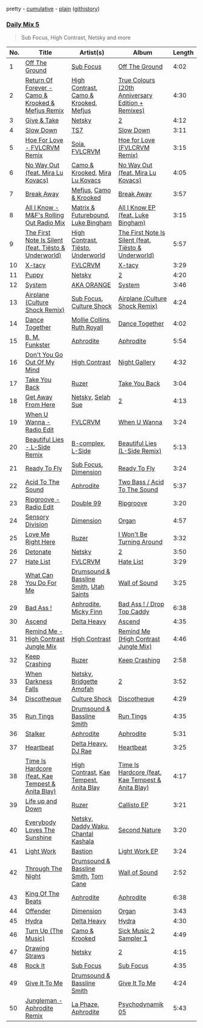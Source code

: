 pretty - [cumulative](/playlists/cumulative/Daily%20Mix%205.md) - [plain](/playlists/plain/37i9dQZF1E36TO0q54WsJv) ([githistory](https://github.githistory.xyz/vitokorn/spotify-playlist-archive/blob/master/playlists/plain/37i9dQZF1E36TO0q54WsJv))

### [Daily Mix 5](https://open.spotify.com/playlist/37i9dQZF1E36TO0q54WsJv)

> Sub Focus, High Contrast, Netsky and more

| No. | Title | Artist(s) | Album | Length |
|---|---|---|---|---|
| 1 | [Off The Ground](https://open.spotify.com/track/5UvLQncwvEGiRLn0xEZw45) | [Sub Focus](https://open.spotify.com/artist/0QaSiI5TLA4N7mcsdxShDO) | [Off The Ground](https://open.spotify.com/album/0JkmyjnTBATqM9Di9OsF5h) | 4:02 |
| 2 | [Return Of Forever - Camo & Krooked & Mefjus Remix](https://open.spotify.com/track/5A2MoqXWkic9LYrZc6eKvb) | [High Contrast](https://open.spotify.com/artist/0bxHci3JIhhKA53n8rH3tT), [Camo & Krooked](https://open.spotify.com/artist/2N8IPNZTiNo3nj4mreOlHU), [Mefjus](https://open.spotify.com/artist/54qqaSH6byJIb8eFWxe3Pj) | [True Colours (20th Anniversary Edition + Remixes)](https://open.spotify.com/album/4Gdp27rduBBwqzOXhpKjl0) | 4:30 |
| 3 | [Give & Take](https://open.spotify.com/track/3cUCZXXa2NLl8U15MvzoDi) | [Netsky](https://open.spotify.com/artist/5TgQ66WuWkoQ2xYxaSTnVP) | [2](https://open.spotify.com/album/3bMpgbYFTuHDM6oY63BLxK) | 4:12 |
| 4 | [Slow Down](https://open.spotify.com/track/66HB3QjqHIl9VF4O7ojyEB) | [TS7](https://open.spotify.com/artist/4EV6hgVc6KD0SFOIJJLFki) | [Slow Down](https://open.spotify.com/album/3amvTG1sQqcGwCE1vOsDNg) | 3:11 |
| 5 | [Hoe For Love - FVLCRVM Remix](https://open.spotify.com/track/6bLG1UdofkfUydlEASdMqw) | [Soia](https://open.spotify.com/artist/4YccNujC5Tt1OmRFrCRQJG), [FVLCRVM](https://open.spotify.com/artist/7AjItKsRnEYRSiBt2OxK1y) | [Hoe for Love (FVLCRVM Remix)](https://open.spotify.com/album/5PrqpPn5sx4GcN785jpJYc) | 3:15 |
| 6 | [No Way Out (feat. Mira Lu Kovacs)](https://open.spotify.com/track/7cuOefq9vNVT3tDS2hRXPd) | [Camo & Krooked](https://open.spotify.com/artist/2N8IPNZTiNo3nj4mreOlHU), [Mira Lu Kovacs](https://open.spotify.com/artist/0T8xnqWlhMlkQX7fFUFQDr) | [No Way Out (feat. Mira Lu Kovacs)](https://open.spotify.com/album/4xnUOInEhFZEscuG8bL1zp) | 4:05 |
| 7 | [Break Away](https://open.spotify.com/track/2IbAx6XGe6mldSosFyvaH8) | [Mefjus](https://open.spotify.com/artist/54qqaSH6byJIb8eFWxe3Pj), [Camo & Krooked](https://open.spotify.com/artist/2N8IPNZTiNo3nj4mreOlHU) | [Break Away](https://open.spotify.com/album/5PrjBsXoETGf1PcpfByMmI) | 3:57 |
| 8 | [All I Know - M&F's Rolling Out Radio Mix](https://open.spotify.com/track/00At7PWydsvg7g5xgaYan9) | [Matrix & Futurebound](https://open.spotify.com/artist/41iVQ05he8SrfIWbZQ58N7), [Luke Bingham](https://open.spotify.com/artist/3zDgzBehPybgcS7ZAXe5cE) | [All I Know EP (feat. Luke Bingham)](https://open.spotify.com/album/4ehqHAkQOCj65DQapoZZjl) | 3:15 |
| 9 | [The First Note Is Silent (feat. Tiësto & Underworld)](https://open.spotify.com/track/2gTLWYpyFrytX8pKh2n9yj) | [High Contrast](https://open.spotify.com/artist/0bxHci3JIhhKA53n8rH3tT), [Tiësto](https://open.spotify.com/artist/2o5jDhtHVPhrJdv3cEQ99Z), [Underworld](https://open.spotify.com/artist/1PXHzxRDiLnjqNrRn2Xbsa) | [The First Note Is Silent (feat. Tiësto & Underworld)](https://open.spotify.com/album/6iWVcNM35jukhHl9aPJKHT) | 5:57 |
| 10 | [X-tacy](https://open.spotify.com/track/2whVkwA7IvSkvekK5WwJoK) | [FVLCRVM](https://open.spotify.com/artist/7AjItKsRnEYRSiBt2OxK1y) | [X-tacy](https://open.spotify.com/album/2vhkbwV1h66SIkGOO9mxzC) | 3:29 |
| 11 | [Puppy](https://open.spotify.com/track/3NbKmRmtbamVzAy8Vvjjhq) | [Netsky](https://open.spotify.com/artist/5TgQ66WuWkoQ2xYxaSTnVP) | [2](https://open.spotify.com/album/3bMpgbYFTuHDM6oY63BLxK) | 4:20 |
| 12 | [System](https://open.spotify.com/track/0iHPXA909hMEDzv5haesuj) | [AKA ORANGE](https://open.spotify.com/artist/0Hz1vYMsVy0WzWhng1HxlT) | [System](https://open.spotify.com/album/6hPqY0dIYg5xkueZ4QoOFP) | 3:46 |
| 13 | [Airplane (Culture Shock Remix)](https://open.spotify.com/track/65HLjHSipFfvIU3082WFmS) | [Sub Focus](https://open.spotify.com/artist/0QaSiI5TLA4N7mcsdxShDO), [Culture Shock](https://open.spotify.com/artist/6lp2VnIRXXpC9Wz7hSX6RE) | [Airplane (Culture Shock Remix)](https://open.spotify.com/album/1TVeIv9gfLAukqQ2xcXXtf) | 4:24 |
| 14 | [Dance Together](https://open.spotify.com/track/6Pztf7vxEwNsVgYu6fnEX7) | [Mollie Collins](https://open.spotify.com/artist/5MGgLwsKBivm7H5lJn5xRu), [Ruth Royall](https://open.spotify.com/artist/68mfV6tyHCTHZrNWNbVXmu) | [Dance Together](https://open.spotify.com/album/5qYfy7BTH9aoDD0XoGBITb) | 4:02 |
| 15 | [B. M. Funkster](https://open.spotify.com/track/4ciWzdV3YM0Fsp20tbVW6n) | [Aphrodite](https://open.spotify.com/artist/1SsdsVIIKLUe54OsHzm5uQ) | [Aphrodite](https://open.spotify.com/album/1pbf0MXA7pw3oknZ1tSOK0) | 5:54 |
| 16 | [Don't You Go Out Of My Mind](https://open.spotify.com/track/7nyf4bk6fYmV6zksxfbd9m) | [High Contrast](https://open.spotify.com/artist/0bxHci3JIhhKA53n8rH3tT) | [Night Gallery](https://open.spotify.com/album/4hzruXvXyUg5hJwP37CJrF) | 4:32 |
| 17 | [Take You Back](https://open.spotify.com/track/6rd5g0KmIogN0BhN8iXtf5) | [Ruzer](https://open.spotify.com/artist/09mAGI8RIblTO46vN2FQaq) | [Take You Back](https://open.spotify.com/album/3oD2FkxUUAhnyHYNMLYIwK) | 3:04 |
| 18 | [Get Away From Here](https://open.spotify.com/track/48LbWSVAuXKydHD6SZTm58) | [Netsky](https://open.spotify.com/artist/5TgQ66WuWkoQ2xYxaSTnVP), [Selah Sue](https://open.spotify.com/artist/5Oc4knEQaid8K7AFqO5lHu) | [2](https://open.spotify.com/album/3bMpgbYFTuHDM6oY63BLxK) | 4:13 |
| 19 | [When U Wanna - Radio Edit](https://open.spotify.com/track/531BHzs9olH9jjnLvpbeex) | [FVLCRVM](https://open.spotify.com/artist/7AjItKsRnEYRSiBt2OxK1y) | [When U Wanna](https://open.spotify.com/album/3Ndvrq8HIqSSstLyhYvmOm) | 3:24 |
| 20 | [Beautiful Lies - L-Side Remix](https://open.spotify.com/track/15wsU6nSUL7UuAi4YZ0b6r) | [B-complex](https://open.spotify.com/artist/46oL0QioEQMSSvkxxifCok), [L-Side](https://open.spotify.com/artist/3Y59xKAazzqr4AwzF6LYfR) | [Beautiful Lies (L-Side Remix)](https://open.spotify.com/album/1CNP90HWp4RwakM7z4rSxr) | 5:13 |
| 21 | [Ready To Fly](https://open.spotify.com/track/0a2cA9H6KuOsoHLCnjl6YL) | [Sub Focus](https://open.spotify.com/artist/0QaSiI5TLA4N7mcsdxShDO), [Dimension](https://open.spotify.com/artist/1QMgre3BHX161ZHtWMUu6S) | [Ready To Fly](https://open.spotify.com/album/0Gt9NV2s7pSvP7g2F1nXGc) | 3:24 |
| 22 | [Acid To The Sound](https://open.spotify.com/track/45nI73YymFgzTWtJzW7pV3) | [Aphrodite](https://open.spotify.com/artist/1SsdsVIIKLUe54OsHzm5uQ) | [Two Bass / Acid To The Sound](https://open.spotify.com/album/4RJStvhtkU8PmgXmmUSm1h) | 5:37 |
| 23 | [Ripgroove - Radio Edit](https://open.spotify.com/track/6em06YYzojKmxWhwlD5pxf) | [Double 99](https://open.spotify.com/artist/3XUgFwHXbyBHNuAfv7sWu3) | [Ripgroove](https://open.spotify.com/album/1KE6P8110YUnuKIiXSFHUb) | 3:20 |
| 24 | [Sensory Division](https://open.spotify.com/track/0RHRAC8MnmFzLxKaIVMP2u) | [Dimension](https://open.spotify.com/artist/1QMgre3BHX161ZHtWMUu6S) | [Organ](https://open.spotify.com/album/5iBrKvwaAYaNph01X36NYA) | 4:57 |
| 25 | [Love Me Right Here](https://open.spotify.com/track/6BmAsjAGjuLyDeiLRvakNc) | [Ruzer](https://open.spotify.com/artist/09mAGI8RIblTO46vN2FQaq) | [I Won't Be Turning Around](https://open.spotify.com/album/5V0O8zYF3k6b1wXQ0KlAp9) | 3:32 |
| 26 | [Detonate](https://open.spotify.com/track/2a9C7GxKQbJwBoKkuPVjdt) | [Netsky](https://open.spotify.com/artist/5TgQ66WuWkoQ2xYxaSTnVP) | [2](https://open.spotify.com/album/3bMpgbYFTuHDM6oY63BLxK) | 3:50 |
| 27 | [Hate List](https://open.spotify.com/track/4tyoQWXtr1GYLL72rHTseK) | [FVLCRVM](https://open.spotify.com/artist/7AjItKsRnEYRSiBt2OxK1y) | [Hate List](https://open.spotify.com/album/2qZPk26wcy16yHkK5XqVHB) | 3:29 |
| 28 | [What Can You Do For Me](https://open.spotify.com/track/75Q44oGgicNag4OWoep7oD) | [Drumsound & Bassline Smith](https://open.spotify.com/artist/1f6TTocyaqNFvwD4xsrDTh), [Utah Saints](https://open.spotify.com/artist/2KB6LGMBaOYYYdvvgyptFH) | [Wall of Sound](https://open.spotify.com/album/2yrQ1acIo0yxoEygUfNzdW) | 3:25 |
| 29 | [Bad Ass !](https://open.spotify.com/track/3iG6p8EjezuRFX6e3ZY5r2) | [Aphrodite](https://open.spotify.com/artist/1SsdsVIIKLUe54OsHzm5uQ), [Micky Finn](https://open.spotify.com/artist/56L8IWLGA2CN4K09ZCt4Fx) | [Bad Ass ! / Drop Top Caddy](https://open.spotify.com/album/7eqVALTdXHxfeXYuEnLW6s) | 6:38 |
| 30 | [Ascend](https://open.spotify.com/track/5sKChMRefVf7qO0ZMtTb3e) | [Delta Heavy](https://open.spotify.com/artist/7GvVTb8yFV0ZrdI30Qce6T) | [Ascend](https://open.spotify.com/album/3RvdvHPO6lzGXP1BRHT0q6) | 4:35 |
| 31 | [Remind Me - High Contrast Jungle Mix](https://open.spotify.com/track/4hgr3Zc3GhGaoq9CWxv1I2) | [High Contrast](https://open.spotify.com/artist/0bxHci3JIhhKA53n8rH3tT) | [Remind Me (High Contrast Jungle Mix)](https://open.spotify.com/album/4XixjMOTgPwKFp1bjyYTZO) | 4:46 |
| 32 | [Keep Crashing](https://open.spotify.com/track/3w752Se1mkiTtMqAeoli1y) | [Ruzer](https://open.spotify.com/artist/09mAGI8RIblTO46vN2FQaq) | [Keep Crashing](https://open.spotify.com/album/4tjTuXsc7Icjn6hg9JZyOg) | 2:58 |
| 33 | [When Darkness Falls](https://open.spotify.com/track/5WHOwS9mfnmXC25YCLzgKK) | [Netsky](https://open.spotify.com/artist/5TgQ66WuWkoQ2xYxaSTnVP), [Bridgette Amofah](https://open.spotify.com/artist/56M3ygaDkvVGUlMTDm0LAV) | [2](https://open.spotify.com/album/3bMpgbYFTuHDM6oY63BLxK) | 3:52 |
| 34 | [Discotheque](https://open.spotify.com/track/2w49us5pBD5DfYZ9i31Q82) | [Culture Shock](https://open.spotify.com/artist/6lp2VnIRXXpC9Wz7hSX6RE) | [Discotheque](https://open.spotify.com/album/38IFA0HMi4UoBzcic1d1iy) | 4:29 |
| 35 | [Run Tings](https://open.spotify.com/track/0pTPFRllyljfjmAXRhmmNl) | [Drumsound & Bassline Smith](https://open.spotify.com/artist/1f6TTocyaqNFvwD4xsrDTh) | [Run Tings](https://open.spotify.com/album/5BNHa5GmcqsNvMNQSwHvKy) | 4:35 |
| 36 | [Stalker](https://open.spotify.com/track/0yz4J1P24uipTPzqHyPCHk) | [Aphrodite](https://open.spotify.com/artist/1SsdsVIIKLUe54OsHzm5uQ) | [Aphrodite](https://open.spotify.com/album/1pbf0MXA7pw3oknZ1tSOK0) | 5:31 |
| 37 | [Heartbeat](https://open.spotify.com/track/2ZZapUq6lSvYSWX4tuKiiD) | [Delta Heavy](https://open.spotify.com/artist/7GvVTb8yFV0ZrdI30Qce6T), [DJ Rae](https://open.spotify.com/artist/746LyYgFU6Gni4CMVPlFNa) | [Heartbeat](https://open.spotify.com/album/38GSavHrcx5ELazHVZLCSL) | 3:25 |
| 38 | [Time Is Hardcore (feat. Kae Tempest & Anita Blay)](https://open.spotify.com/track/5Lyob6xsxXYSkXJd4Te2mO) | [High Contrast](https://open.spotify.com/artist/0bxHci3JIhhKA53n8rH3tT), [Kae Tempest](https://open.spotify.com/artist/1YcprGtF13BYCZQK9jYPEw), [Anita Blay](https://open.spotify.com/artist/6alRwoOf9EuuE7MNC0Zs9y) | [Time Is Hardcore (feat. Kae Tempest & Anita Blay)](https://open.spotify.com/album/0IL7nwP926RHZvArmS5D9e) | 4:17 |
| 39 | [Life up and Down](https://open.spotify.com/track/4gK5e0fD1rRTDUcVQWyWGQ) | [Ruzer](https://open.spotify.com/artist/09mAGI8RIblTO46vN2FQaq) | [Callisto EP](https://open.spotify.com/album/12YvMSZzN1dSrpPv7vOcxN) | 3:21 |
| 40 | [Everybody Loves The Sunshine](https://open.spotify.com/track/21JRqTnNDTiMxzTCvzcfc3) | [Netsky](https://open.spotify.com/artist/5TgQ66WuWkoQ2xYxaSTnVP), [Daddy Waku](https://open.spotify.com/artist/19DWkWsLdFRuzN8naS8cUH), [Chantal Kashala](https://open.spotify.com/artist/5wlcoAg1EcZWqHkqo2RaTD) | [Second Nature](https://open.spotify.com/album/2kD4XTloruMrJ1vRs9Giks) | 3:20 |
| 41 | [Light Work](https://open.spotify.com/track/2lY04yiu2tfZYgGPWmg3z1) | [Bastion](https://open.spotify.com/artist/52tJU1YfTeD1uCQjq8yooZ) | [Light Work EP](https://open.spotify.com/album/4uVFcaoJKcPDsSuytmWtLE) | 3:24 |
| 42 | [Through The Night](https://open.spotify.com/track/1TjRddOQEjuUs8YyPKQzY3) | [Drumsound & Bassline Smith](https://open.spotify.com/artist/1f6TTocyaqNFvwD4xsrDTh), [Tom Cane](https://open.spotify.com/artist/5iFDzfBI6aebgrb9ljJhme) | [Wall of Sound](https://open.spotify.com/album/2yrQ1acIo0yxoEygUfNzdW) | 2:52 |
| 43 | [King Of The Beats](https://open.spotify.com/track/0AQUD5s0tu6FFYA6sMk36R) | [Aphrodite](https://open.spotify.com/artist/1SsdsVIIKLUe54OsHzm5uQ) | [Aphrodite](https://open.spotify.com/album/1pbf0MXA7pw3oknZ1tSOK0) | 6:38 |
| 44 | [Offender](https://open.spotify.com/track/5aUXOZP5xQquhXMJLtcwKI) | [Dimension](https://open.spotify.com/artist/1QMgre3BHX161ZHtWMUu6S) | [Organ](https://open.spotify.com/album/5iBrKvwaAYaNph01X36NYA) | 3:43 |
| 45 | [Hydra](https://open.spotify.com/track/0WRJOtOojgRSe0KSBoiOH6) | [Delta Heavy](https://open.spotify.com/artist/7GvVTb8yFV0ZrdI30Qce6T) | [Hydra](https://open.spotify.com/album/1Hw7Ldk0hSQ0pDHaK9F9bv) | 4:30 |
| 46 | [Turn Up (The Music)](https://open.spotify.com/track/3RUcJnlS9gecjYKWg6obmH) | [Camo & Krooked](https://open.spotify.com/artist/2N8IPNZTiNo3nj4mreOlHU) | [Sick Music 2 Sampler 1](https://open.spotify.com/album/3kHjOsiETOmE6zQmUi9fs9) | 4:49 |
| 47 | [Drawing Straws](https://open.spotify.com/track/5xHV6zfQoihD3HJsJXM4tL) | [Netsky](https://open.spotify.com/artist/5TgQ66WuWkoQ2xYxaSTnVP) | [2](https://open.spotify.com/album/3bMpgbYFTuHDM6oY63BLxK) | 4:15 |
| 48 | [Rock It](https://open.spotify.com/track/69PmbaybVYoxErPtJ5v7Th) | [Sub Focus](https://open.spotify.com/artist/0QaSiI5TLA4N7mcsdxShDO) | [Sub Focus](https://open.spotify.com/album/1puaRzEhhLvXP17jUEGWb3) | 4:35 |
| 49 | [Give It To Me](https://open.spotify.com/track/2CT4YaBk9VW8Gs2EdT4Gli) | [Drumsound & Bassline Smith](https://open.spotify.com/artist/1f6TTocyaqNFvwD4xsrDTh) | [Give It To Me](https://open.spotify.com/album/5Ql9R6BuQJgGZoBAlXpyKR) | 4:24 |
| 50 | [Jungleman - Aphrodite Remix](https://open.spotify.com/track/1aZeGb3LWQVJ5FjD1UCCe5) | [La Phaze](https://open.spotify.com/artist/1J65MRryoT7CWCesOe3nBb), [Aphrodite](https://open.spotify.com/artist/1SsdsVIIKLUe54OsHzm5uQ) | [Psychodynamik 05](https://open.spotify.com/album/0dTKArDMwcnBHsfOuaUGVZ) | 5:43 |